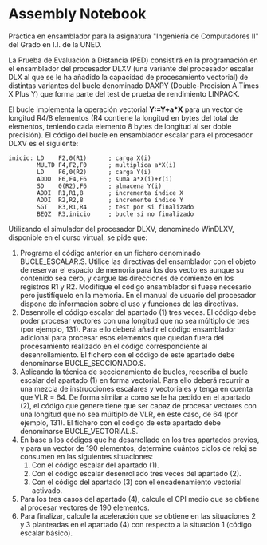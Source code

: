 # Assembly Notebook

Práctica en ensamblador para la asignatura "Ingeniería de Computadores II" del Grado en I.I. de la UNED.

La Prueba de Evaluación a Distancia (PED) consistirá en la programación en el ensamblador del procesador  DLXV  (una  variante  del  procesador  escalar  DLX  al  que  se  le  ha  añadido  la  capacidad  de  procesamiento  vectorial)  de  distintas  variantes  del  bucle  denominado  DAXPY  (Double-Precision  A  Times  X  Plus  Y)  que  forma  parte  del  test  de  prueba  de  rendimiento  LINPACK.

El  bucle  implementa  la  operación  vectorial  __Y:=Y+a\*X__  para  un  vector  de  longitud  R4/8  elementos  (R4 contiene  la  longitud  en  bytes  del  total  de  elementos,  teniendo  cada  elemento  8  bytes  de  longitud  al  ser  doble  precisión).  El  código  del  bucle  en  ensamblador escalar para el procesador DLXV es el siguiente:

```assembly
inicio:	LD    F2,0(R1)      ; carga X(i)                     
		MULTD F4,F2,F0      ; multiplica a*X(i)                     
		LD    F6,0(R2)      ; carga Y(i)                     
		ADDD  F6,F4,F6      ; suma a*X(i)+Y(i)                     
		SD    0(R2),F6      ; almacena Y(i)                     
		ADDI  R1,R1,8       ; incrementa índice X                     
		ADDI  R2,R2,8       ; incremente índice Y                     
		SGT   R3,R1,R4      ; test por si finalizado                     
		BEQZ  R3,inicio     ; bucle si no finalizado
```

Utilizando el simulador del procesador DLXV, denominado WinDLXV, disponible en el curso virtual, se pide que:
1. Programe  el  código  anterior  en  un  fichero  denominado  BUCLE_ESCALAR.S.  Utilice  las  directivas  del ensamblador con el objeto de reservar el espacio de memoria para los dos vectores aunque su contenido  sea  cero,  y  cargue  las  direcciones  de  comienzo  en  los  registros  R1  y  R2.  Modifique  el  código ensamblador si fuese necesario pero justifíquelo en la memoria. En el manual de usuario del procesador dispone de información sobre el uso y funciones de las directivas. 
2. Desenrolle el código escalar del apartado (1) tres veces. El código debe poder procesar vectores con una  longitud  que  no  sea  múltiplo  de  tres  (por  ejemplo,  131).  Para  ello  deberá  añadir  el  código  ensamblador adicional para procesar esos elementos que quedan fuera del procesamiento realizado en  el  código  correspondiente  al  desenrollamiento.  El  fichero  con  el  código  de  este  apartado  debe  denominarse BUCLE_SECCIONADO.S.
3. Aplicando  la  técnica  de  seccionamiento  de  bucles,  reescriba  el  bucle  escalar  del  apartado  (1)  en  forma  vectorial.  Para  ello  deberá  recurrir  a  una  mezcla  de  instrucciones  escalares  y  vectoriales  y  tenga en cuenta que VLR = 64. De forma similar a como se le ha pedido en el apartado (2), el código que genere tiene que ser capaz de procesar vectores con una longitud que no sea múltiplo de VLR, en este caso, de 64 (por ejemplo, 131). El fichero con el código de este apartado debe denominarse BUCLE_VECTORIAL.S. 
4. En  base  a  los  códigos  que  ha  desarrollado  en  los  tres  apartados  previos,  y  para  un  vector  de  190  elementos, determine cuántos ciclos de reloj se consumen en las siguientes situaciones: 
   1. Con el código escalar del apartado (1).  
   2. Con el código escalar desenrollado tres veces del apartado (2). 
   3. Con el código del apartado (3) con el encadenamiento vectorial activado. 
5. Para  los  tres  casos  del  apartado  (4),  calcule  el  CPI  medio  que  se  obtiene  al  procesar  vectores  de  190 elementos. 
6. Para  finalizar,  calcule  la  aceleración  que  se  obtiene  en  las  situaciones  2  y  3  planteadas  en  el  apartado (4) con respecto a la situación 1 (código escalar básico).

